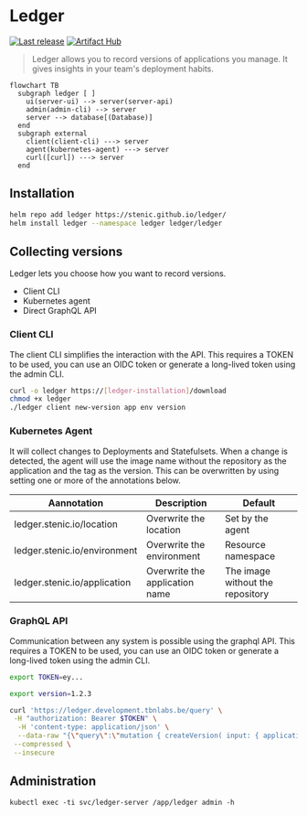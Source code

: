 # Ledger

[![Last release](https://github.com/stenic/ledger/actions/workflows/release.yaml/badge.svg)](https://github.com/stenic/ledger/actions/workflows/release.yaml)
[![Artifact Hub](https://img.shields.io/endpoint?url=https://artifacthub.io/badge/repository/ledger)](https://artifacthub.io/packages/helm/ledger/ledger)

> Ledger allows you to record versions of applications you manage. It gives insights in your team's
> deployment habits.

```mermaid
flowchart TB
  subgraph ledger [ ]
    ui(server-ui) --> server(server-api)
    admin(admin-cli) --> server
    server --> database[(Database)]
  end
  subgraph external
    client(client-cli) ---> server
    agent(kubernetes-agent) ---> server
    curl([curl]) ---> server
  end
```

## Installation

```bash
helm repo add ledger https://stenic.github.io/ledger/
helm install ledger --namespace ledger ledger/ledger
```

## Collecting versions

Ledger lets you choose how you want to record versions.

- Client CLI
- Kubernetes agent
- Direct GraphQL API

### Client CLI

The client CLI simplifies the interaction with the API. This requires a TOKEN to be used, you
can use an OIDC token or generate a long-lived token using the admin CLI.

```bash
curl -o ledger https://[ledger-installation]/download
chmod +x ledger
./ledger client new-version app env version
```

### Kubernetes Agent

It will collect changes to Deployments and Statefulsets. When a change is detected, the agent will use the
image name without the repository as the application and the tag as the version. This can be overwritten
by using setting one or more of the annotations below.

| Aannotation                  | Description                    | Default                          |
| ---------------------------- | ------------------------------ | -------------------------------- |
| ledger.stenic.io/location    | Overwrite the location         | Set by the agent                 |
| ledger.stenic.io/environment | Overwrite the environment      | Resource namespace               |
| ledger.stenic.io/application | Overwrite the application name | The image without the repository |

### GraphQL API

Communication between any system is possible using the graphql API. This requires a TOKEN to be used, you
can use an OIDC token or generate a long-lived token using the admin CLI.

```bash
export TOKEN=ey...

export version=1.2.3

curl 'https://ledger.development.tbnlabs.be/query' \
 -H "authorization: Bearer $TOKEN" \
  -H 'content-type: application/json' \
  --data-raw "{\"query\":\"mutation { createVersion( input: { application:\\\"$version\\\", environment:\\\"test\\\", version:\\\"$version\\\" } ) { id } }\"}" \
 --compressed \
 --insecure
```

## Administration

```
kubectl exec -ti svc/ledger-server /app/ledger admin -h
```
